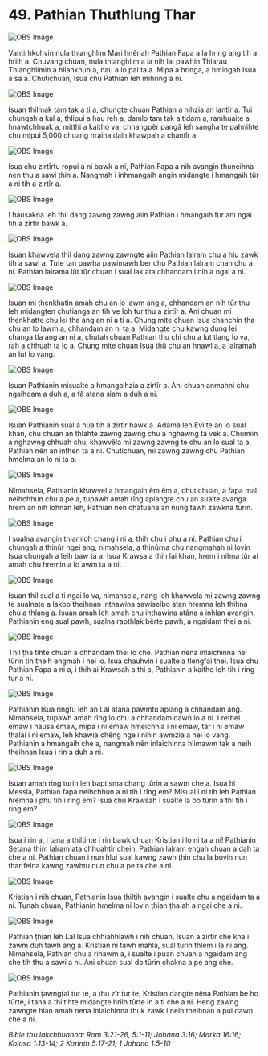 # 49. Pathian Thuthlung Thar #

![OBS Image](https://cdn.door43.org/obs/jpg/360px/obs-en-49-01.jpg)

Vantirhkohvin nula thianghlim Mari hnênah Pathian Fapa a la hring ang tih a hrilh a. Chuvang chuan, nula thianghlim a la nih lai pawhin Thlarau Thianghlimin a hliahkhuh a, nau a lo pai ta a. Mipa a hringa, a hmingah Isua a sa a. Chutichuan, Isua chu Pathian leh mihring a ni.

![OBS Image](https://cdn.door43.org/obs/jpg/360px/obs-en-49-02.jpg)

Isuan thilmak tam tak a ti a, chungte chuan Pathian a nihzia an lantîr a. Tui chungah a kal a, thlipui a hau reh a, damlo tam tak a tidam a, ramhuaite a hnawtchhuak a, mitthi a kaitho va, chhangpêr pangâ leh sangha te pahnihte chu mipui 5,000 chuang hraina daih khawpah a chantîr a.

![OBS Image](https://cdn.door43.org/obs/jpg/360px/obs-en-49-03.jpg)

Isua chu zirtîrtu ropui a ni bawk a ni, Pathian Fapa a nih avangin thuneihna nen thu a sawi ṭhin a. Nangmah i inhmangaih angin midangte i hmangaih tûr a ni tih a zirtîr a.

![OBS Image](https://cdn.door43.org/obs/jpg/360px/obs-en-49-04.jpg)

I hausakna leh thil dang zawng zawng aiin Pathian i hmangaih tur ani ngai tih a zirtîr bawk a.

![OBS Image](https://cdn.door43.org/obs/jpg/360px/obs-en-49-05.jpg)

Isuan khawvela thil dang zawng zawngte aiin Pathian lalram chu a hlu zawk tih a sawi a. Tute tan pawha pawimawh ber chu Pathian lalram chan chu a ni. Pathian lalrama lût tûr chuan i sual lak ata chhandam i nih a ngai a ni.

![OBS Image](https://cdn.door43.org/obs/jpg/360px/obs-en-49-06.jpg)

Isuan mi ṭhenkhatin amah chu an lo lawm ang a, chhandam an nih tûr thu leh midangten chutianga an tih ve loh tur thu a zirtîr a. Ani chuan mi ṭhenkhatte chu lei ṭha ang an ni a ti a. Chung mite chuan Isua chanchin ṭha chu an lo lawm a, chhandam an ni ta a. Midangte chu kawng dung lei changa tla ang an ni a, chutah chuan Pathian thu chi chu a lut tlang lo va, rah a chhuah ta lo a. Chung mite chuan Isua thû chu an hnawl a, a lalramah an lut lo vang.

![OBS Image](https://cdn.door43.org/obs/jpg/360px/obs-en-49-07.jpg)

Isuan Pathianin misualte a hmangaihzia a zirtîr a. Ani chuan anmahni chu ngaihdam a duh a, a fâ atana siam a duh a ni.

![OBS Image](https://cdn.door43.org/obs/jpg/360px/obs-en-49-08.jpg)

Isuan Pathianin sual a hua tih a zirtîr bawk a. Adama leh Evi te an lo sual khan, chu chuan an thlahte zawng zawng chu a nghawng ta vek a. Chumiin a nghawng chhuah chu, khawvêla mi zawng zawng te chu an lo sual ta a, Pathian nên an inṭhen ta a ni. Chutichuan, mi zawng zawng chu Pathian hmelma an lo ni ta a.

![OBS Image](https://cdn.door43.org/obs/jpg/360px/obs-en-49-09.jpg)

Nimahsela, Pathianin khawvel a hmangaih êm êm a, chutichuan, a fapa mal neihchhun chu a pe a, tupawh amah rîng apiangte chu an sualte avanga hrem an nih lohnan leh, Pathian nen chatuana an nung tawh zawkna turin.

![OBS Image](https://cdn.door43.org/obs/jpg/360px/obs-en-49-10.jpg)

I sualna avangin thiamloh chang i ni a, thih chu i phu a ni. Pathian chu i chungah a thinûr ngei ang, nimahsela, a thinûrna chu nangmahah ni lovin Isua chungah a leih baw ta a. Isua Krawsa a thih lai khan, hrem i nihna tûr ai amah chu hremin a lo awm ta a ni.

![OBS Image](https://cdn.door43.org/obs/jpg/360px/obs-en-49-11.jpg)

Isuan thil sual a ti ngai lo va, nimahsela, nang leh khawvela mi zawng zawng te sualnate a lakbo theihnan inthawina sawiselbo atan hremna leh thihna chu a thlang a. Isuan amah leh amah chu inthawina atâna a inhlan avangin, Pathianin eng sual pawh, sualna rapthlak bêrte pawh, a ngaidam thei a ni.

![OBS Image](https://cdn.door43.org/obs/jpg/360px/obs-en-49-12.jpg)

Thil ṭha tihte chuan a chhandam thei lo che. Pathian nêna inlaichinna nei tûrin tih theih engmah i nei lo. Isua chauhvin i sualte a tlengfai thei. Isua chu Pathian Fapa a ni a, i thih ai Krawsah a thi a, Pathianin a kaitho leh tih i ring tur a ni.

![OBS Image](https://cdn.door43.org/obs/jpg/360px/obs-en-49-13.jpg)

Pathianin Isua ringtu leh an Lal atana pawmtu apiang a chhandam ang. Nimahsela, tupawh amah rîng lo chu a chhandam dawn lo a ni. I rethei emaw i hausa emaw, mipa i ni emaw hmeichhia i ni emaw, târ i ni emaw thalai i ni emaw, leh khawia chêng nge i nihin awmzia a nei lo vang. Pathianin a hmangaih che a, nangmah nên inlaichinna hlimawm tak a neih theihnan Isua i rin a duh a ni.

![OBS Image](https://cdn.door43.org/obs/jpg/360px/obs-en-49-14.jpg)

Isuan amah ring turin leh baptisma chang tûrin a sawm che a. Isua hi Messia, Pathian fapa neihchhun a ni tih i rîng em? Misual i ni tih leh Pathian hremna i phu tih i ring em? Isua chu Krawsah i sualte la bo tûrin a thi tih i ring em?

![OBS Image](https://cdn.door43.org/obs/jpg/360px/obs-en-49-15.jpg)

Isua i rin a, i tana a thiltihte i rin bawk chuan Kristian i lo ni ta a ni! Pathianin Setana thim lalram ata chhuahtîr chein, Pathian lalram engah chuan a dah ta che a ni. Pathian chuan i nun hlui sual kawng zawh ṭhin chu la bovin nun thar felna kawng zawhtu nun chu a pe ta che a ni.

![OBS Image](https://cdn.door43.org/obs/jpg/360px/obs-en-49-16.jpg)

Kristian i nih chuan, Pathianin Isua thiltih avangin i sualte chu a ngaidam ta a ni. Tunah chuan, Pathianin hmelma ni lovin ṭhian ṭha ah a ngai che a ni.

![OBS Image](https://cdn.door43.org/obs/jpg/360px/obs-en-49-17.jpg)

Pathian ṭhian leh Lal Isua chhiahhlawh i nih chuan, Isuan a zirtîr che kha i zawm duh tawh ang a. Kristian ni tawh mahla, sual turin thlem i la ni ang. Nimahsela, Pathian chu a rinawm a, i sualte i puan chuan a ngaidam ang che tih thu a sawi a ni. Ani chuan sual do tûrin chakna a pe ang che.

![OBS Image](https://cdn.door43.org/obs/jpg/360px/obs-en-49-18.jpg)

Pathianin ṭawngṭai tur te, a thu zîr tur te, Kristian dangte nêna Pathian be ho tûrte, i tana a thiltihte midangte hrilh tûrte in a ti che a ni. Heng zawng zawngte hian amah nena inlaichinna thuk zawk i neih theihnan a pui dawn che a ni.

_Bible thu lakchhuahna: Rom 3:21-26, 5:1-11; Johana 3:16; Marka 16:16; Kolosa 1:13-14; 2 Korinth 5:17-21; 1 Johana 1:5-10_

